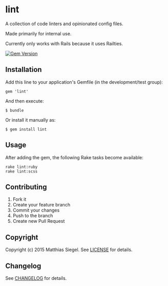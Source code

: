 # lint

A collection of code linters and opinionated config files.

Made primarily for internal use.

Currently only works with Rails because it uses Railties.

[![Gem Version](https://badge.fury.io/rb/lint.svg)](http://badge.fury.io/rb/lint)

## Installation

Add this line to your application's Gemfile (in the development/test group):

    gem 'lint'

And then execute:

    $ bundle

Or install it manually as:

    $ gem install lint

## Usage

After adding the gem, the following Rake tasks become available:

    rake lint:ruby
    rake lint:scss

## Contributing

1. Fork it
2. Create your feature branch
3. Commit your changes
4. Push to the branch
5. Create new Pull Request

## Copyright

Copyright (c) 2015 Matthias Siegel. See [LICENSE][] for details.

## Changelog

See [CHANGELOG][] for details.

[license]: LICENSE.md
[changelog]: CHANGELOG.md
